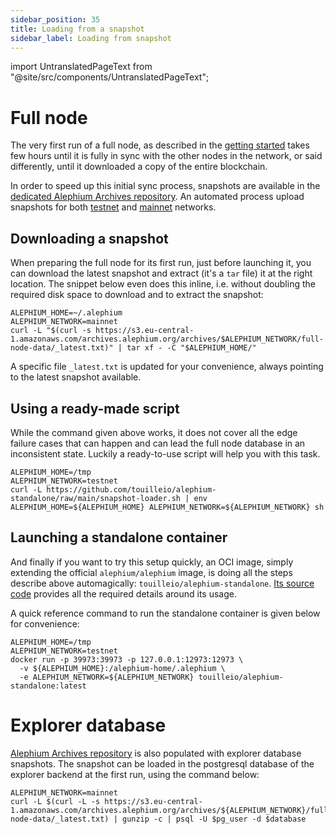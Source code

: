 ```yaml
---
sidebar_position: 35
title: Loading from a snapshot
sidebar_label: Loading from snapshot
---
```


import UntranslatedPageText from "@site/src/components/UntranslatedPageText";

<UntranslatedPageText />

# Full node

The very first run of a full node, as described in the [getting started](./getting-started) takes few hours until 
it is fully in sync with the other nodes in the network, or said differently, until it downloaded a copy of the entire blockchain.

In order to speed up this initial sync process, snapshots are available in the
[dedicated Alephium Archives repository](https://archives.alephium.org). An automated process upload snapshots
for both [testnet](https://archives.alephium.org/#testnet/) and [mainnet](https://archives.alephium.org/#mainnet/) networks.

## Downloading a snapshot

When preparing the full node for its first run, just before launching it, you can download the latest snapshot and
extract (it's a `tar` file) it at the right location. The snippet below even does this inline, i.e. without doubling the
required disk space to download and to extract the snapshot:

```shell
ALEPHIUM_HOME=~/.alephium
ALEPHIUM_NETWORK=mainnet
curl -L "$(curl -s https://s3.eu-central-1.amazonaws.com/archives.alephium.org/archives/$ALEPHIUM_NETWORK/full-node-data/_latest.txt)" | tar xf - -C "$ALEPHIUM_HOME/"
```

A specific file `_latest.txt` is updated for your convenience, always pointing to the latest snapshot available.

## Using a ready-made script

While the command given above works, it does not cover all the edge failure cases that can happen and can lead the full node
database in an inconsistent state. Luckily a ready-to-use script will help you with this task.

```shell
ALEPHIUM_HOME=/tmp
ALEPHIUM_NETWORK=testnet
curl -L https://github.com/touilleio/alephium-standalone/raw/main/snapshot-loader.sh | env ALEPHIUM_HOME=${ALEPHIUM_HOME} ALEPHIUM_NETWORK=${ALEPHIUM_NETWORK} sh
```

## Launching a standalone container

And finally if you want to try this setup quickly, an OCI image, simply extending the official `alephium/alephium` image, is doing all the steps
describe above automagically: `touilleio/alephium-standalone`. [Its source code](https://github.com/touilleio/alephium-standalone)
provides all the required details around its usage.

A quick reference command to run the standalone container is given below for convenience:

```
ALEPHIUM_HOME=/tmp
ALEPHIUM_NETWORK=testnet
docker run -p 39973:39973 -p 127.0.0.1:12973:12973 \
  -v ${ALEPHIUM_HOME}:/alephium-home/.alephium \
  -e ALEPHIUM_NETWORK=${ALEPHIUM_NETWORK} touilleio/alephium-standalone:latest
```

# Explorer database

[Alephium Archives repository](https://archives.alephium.org) is also populated with explorer database snapshots. The snapshot
can be loaded in the postgresql database of the explorer backend at the first run, using the command below:

```shell
ALEPHIUM_NETWORK=mainnet
curl -L $(curl -L -s https://s3.eu-central-1.amazonaws.com/archives.alephium.org/archives/${ALEPHIUM_NETWORK}/full-node-data/_latest.txt) | gunzip -c | psql -U $pg_user -d $database
```
